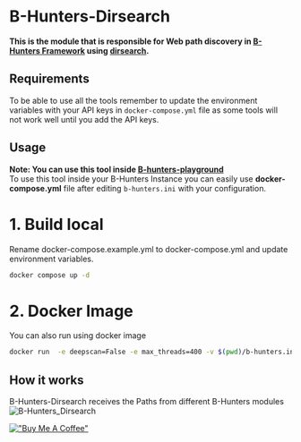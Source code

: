 # B-Hunters-Dirsearch

**This is the module that is responsible for Web path discovery in [B-Hunters Framework](https://github.com/B-Hunters/B-Hunters) using [dirsearch](https://github.com/maurosoria/dirsearch).**


## Requirements

To be able to use all the tools remember to update the environment variables with your API keys in `docker-compose.yml` file as some tools will not work well until you add the API keys.

## Usage 

**Note: You can use this tool inside [B-hunters-playground](https://github.com/B-Hunters/B-Hunters-playground)**   
To use this tool inside your B-Hunters Instance you can easily use **docker-compose.yml** file after editing `b-hunters.ini` with your configuration.

# 1. **Build local**
Rename docker-compose.example.yml to docker-compose.yml and update environment variables.

```bash
docker compose up -d
```

# 2. **Docker Image**
You can also run using docker image
```bash
docker run  -e deepscan=False -e max_threads=400 -v $(pwd)/b-hunters.ini:/etc/b-hunters/b-hunters.ini bormaa/b-hunters-dirsearch:v1.0
```

## How it works

B-Hunters-Dirsearch receives the Paths from different B-Hunters modules 
![B-Hunters_Dirsearch](https://i.imgur.com/ReVG3rp.png)

[!["Buy Me A Coffee"](https://www.buymeacoffee.com/assets/img/custom_images/orange_img.png)](https://www.buymeacoffee.com/bormaa)
